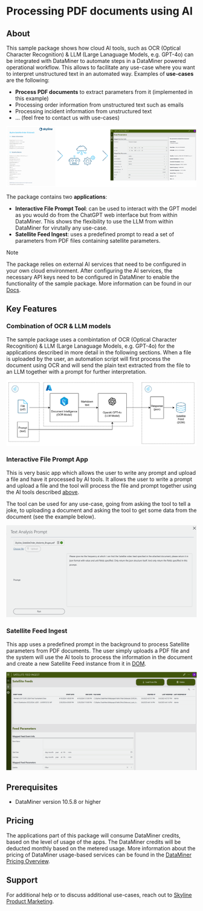 # Processing PDF documents using AI

## About

This sample package shows how cloud AI tools, such as OCR (Optical Character Recognition) & LLM (Large Lanaguage Models, e.g. GPT-4o) can be integrated with DataMiner to automate steps in a DataMiner powered operational workflow. This allows to facilitate any use-case where you want to interpret unstructured text in an automated way. Examples of **use-cases** are the following:
- **Process PDF documents** to extract parameters from it (implemented in this example)
- Processing order information from unstructured text such as emails
- Processing incident information from unstructured text
- ... (feel free to contact us with use-cases)

![Use case](./images/AI_processing_highlevel.png)

The package contains two **applications**:
- **Interactive File Prompt Tool**: can be used to interact with the GPT model as you would do from the ChatGPT web interface but from within DataMiner. This shows the flexibility to use the LLM from within DataMiner for virutally any use-case.
- **Satellite Feed Ingest**: uses a predefined prompt to read a set of parameters from PDF files containing satellite parameters.

> [!NOTE]
> The package relies on external AI services that need to be configured in your own cloud environment. After configuring the AI services, the necessary API keys need to be configured in DataMiner to enable the functionality of the sample package. More information can be found in our [Docs](https://docs.dataminer.services/index.html).


## Key Features

### Combination of OCR & LLM models

The sample package uses a combintation of OCR (Optical Character Recognition) & LLM (Large Lanaguage Models, e.g. GPT-4o) for the applications described in more detail in the following sections. When a file is uploaded by the user, an automation script will first process the document using OCR and will send the plain text extracted from the file to an LLM together with a prompt for further interpretation. 

![Combination OCR and LLM](./images/AI_processing_archtiecture_hihglevel.png)

### Interactive File Prompt App

This is very basic app which allows the user to write any prompt and upload a file and have it processed by AI tools. It allows the user to write a prompt and upload a file and the tool will process the file and prompt together using the AI tools described [above](#combination-of-OCR-LLM-models).

The tool can be used for any use-case, going from asking the tool to tell a joke, to uploading a document and asking the tool to get some data from the document (see the example below).

 ![Interactive File Prompt App](./images/pdf_processing_interactive_prompt_tool_prompt.png)

### Satellite Feed Ingest

This app uses a predefined prompt in the background to process Satellite parameters from PDF documents. The user simply uploads a PDF file and the system will use the AI tools to process the information in the document and create a new Satellite Feed instance from it in [DOM](https://docs.dataminer.services/user-guide/Advanced_Modules/DOM/DOM.html?q=dataminer%20object%20mo). 

![Satellite Feed Ingest App](./images/pdf_processing_AI_Satellite_Feed_Ingest.png)

## Prerequisites

- DataMiner version 10.5.8 or higher

## Pricing

The applications part of this package will consume DataMiner credits, based on the level of usage of the apps. The DataMiner credits will be deducted monthly based on the metered usage. More information about the pricing of DataMiner usage-based services can be found in the [DataMiner Pricing Overview](https://docs.dataminer.services/dataminer-overview/Pricing/Pricing_Usage_based_service.html). 

## Support

For additional help or to discuss additional use-cases, reach out to [Skyline Product Marketing](mailto:team.product.marketing@skyline.be).
